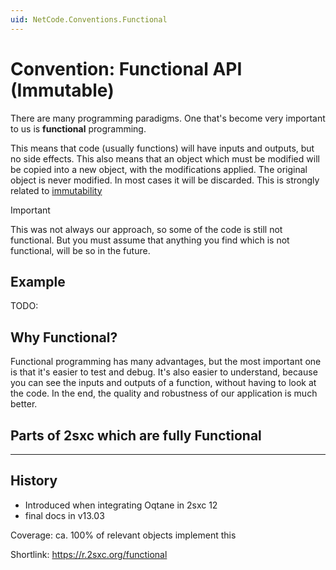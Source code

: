```yaml
---
uid: NetCode.Conventions.Functional
---
```


# Convention: Functional API (Immutable)

There are many programming paradigms.
One that's become very important to us is **functional** programming.

This means that code (usually functions) will have inputs and outputs, but no side effects.
This also means that an object which must be modified will be copied into a new object, with the modifications applied.
The original object is never modified.
In most cases it will be discarded.
This is strongly related to [immutability](xref:NetCode.Conventions.Immutable)

> [!IMPORTANT]
> This was not always our approach, so some of the code is still not functional.
> But you must assume that anything you find which is not functional, will be so in the future.

## Example

TODO: 

## Why Functional?

Functional programming has many advantages, but the most important one is that it's easier to test and debug.
It's also easier to understand, because you can see the inputs and outputs of a function, without having to look at the code.
In the end, the quality and robustness of our application is much better.

## Parts of 2sxc which are fully Functional


---

## History

* Introduced when integrating Oqtane in 2sxc 12
* final docs in v13.03

Coverage: ca. 100% of relevant objects implement this

Shortlink: <https://r.2sxc.org/functional>
